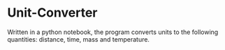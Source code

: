 # Unit-Converter
Written in a python notebook, the program converts units to the following quantities: distance, time, mass and temperature.

